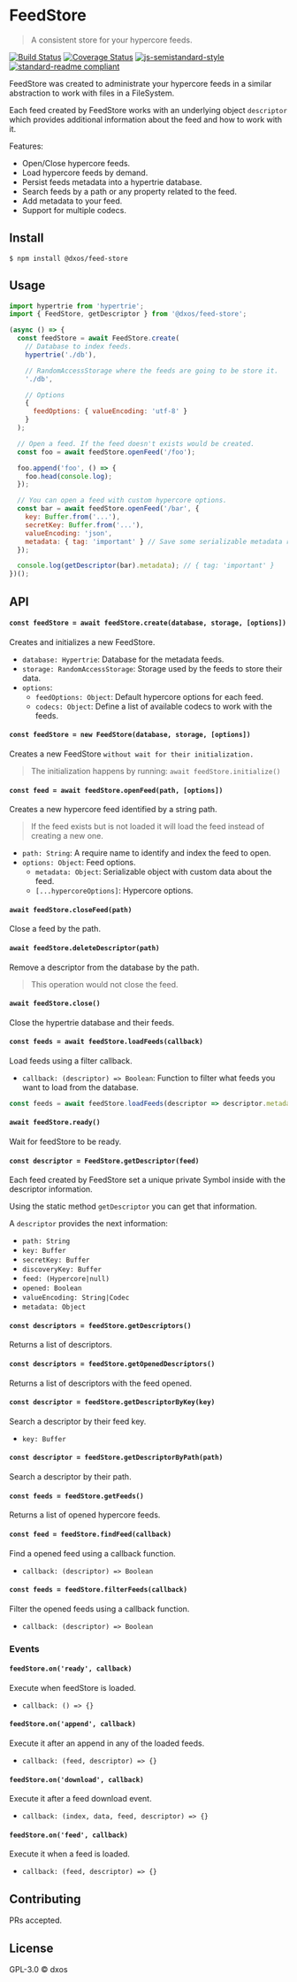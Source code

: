 # FeedStore

> A consistent store for your hypercore feeds.

[![Build Status](https://travis-ci.com/dxos/feed-store.svg?branch=tinchoz49-style)](https://travis-ci.com/dxos/feed-store)
[![Coverage Status](https://coveralls.io/repos/github/dxos/feed-store/badge.svg?branch=tinchoz49-style)](https://coveralls.io/github/dxos/feed-store?branch=tinchoz49-style)
[![js-semistandard-style](https://img.shields.io/badge/code%20style-semistandard-brightgreen.svg?style=flat-square)](https://github.com/standard/semistandard)
[![standard-readme compliant](https://img.shields.io/badge/readme%20style-standard-brightgreen.svg?style=flat-square)](https://github.com/RichardLitt/standard-readme)

FeedStore was created to administrate your hypercore feeds in a similar abstraction to work with files in a FileSystem.

Each feed created by FeedStore works with an underlying object `descriptor` which provides additional information about the feed and how to work with it.

Features:
- Open/Close hypercore feeds.
- Load hypercore feeds by demand.
- Persist feeds metadata into a hypertrie database.
- Search feeds by a path or any property related to the feed.
- Add metadata to your feed.
- Support for multiple codecs.

## Install

```
$ npm install @dxos/feed-store
```

## Usage

```javascript
import hypertrie from 'hypertrie';
import { FeedStore, getDescriptor } from '@dxos/feed-store';

(async () => {
  const feedStore = await FeedStore.create(
    // Database to index feeds.
    hypertrie('./db'),

    // RandomAccessStorage where the feeds are going to be store it.
    './db',

    // Options
    {
      feedOptions: { valueEncoding: 'utf-8' }
    }
  );

  // Open a feed. If the feed doesn't exists would be created.
  const foo = await feedStore.openFeed('/foo');

  foo.append('foo', () => {
    foo.head(console.log);
  });

  // You can open a feed with custom hypercore options.
  const bar = await feedStore.openFeed('/bar', {
    key: Buffer.from('...'),
    secretKey: Buffer.from('...'),
    valueEncoding: 'json',
    metadata: { tag: 'important' } // Save some serializable metadata related to the feed.
  });

  console.log(getDescriptor(bar).metadata); // { tag: 'important' }
})();
```

## API

#### `const feedStore = await feedStore.create(database, storage, [options])`

Creates and initializes a new FeedStore.

- `database: Hypertrie`: Database for the metadata feeds.
- `storage: RandomAccessStorage`: Storage used by the feeds to store their data.
- `options`:
  - `feedOptions: Object`: Default hypercore options for each feed.
  - `codecs: Object`: Define a list of available codecs to work with the feeds.

#### `const feedStore = new FeedStore(database, storage, [options])`

Creates a new FeedStore `without wait for their initialization.`

> The initialization happens by running: `await feedStore.initialize()`

#### `const feed = await feedStore.openFeed(path, [options])`

Creates a new hypercore feed identified by a string path.

> If the feed exists but is not loaded it will load the feed instead of creating a new one.

- `path: String`: A require name to identify and index the feed to open.
- `options: Object`: Feed options.
  - `metadata: Object`: Serializable object with custom data about the feed.
  - `[...hypercoreOptions]`: Hypercore options.

#### `await feedStore.closeFeed(path)`

Close a feed by the path.

#### `await feedStore.deleteDescriptor(path)`

Remove a descriptor from the database by the path.

> This operation would not close the feed.

#### `await feedStore.close()`

Close the hypertrie database and their feeds.

#### `const feeds = await feedStore.loadFeeds(callback)`

Load feeds using a filter callback.

- `callback: (descriptor) => Boolean`: Function to filter what feeds you want to load from the database.

```javascript
const feeds = await feedStore.loadFeeds(descriptor => descriptor.metadata.tag === 'important')
```

#### `await feedStore.ready()`

Wait for feedStore to be ready.

#### `const descriptor = FeedStore.getDescriptor(feed)`

Each feed created by FeedStore set a unique private Symbol inside with the descriptor information.

Using the static method `getDescriptor` you can get that information.

A `descriptor` provides the next information:

- `path: String`
- `key: Buffer`
- `secretKey: Buffer`
- `discoveryKey: Buffer`
- `feed: (Hypercore|null)`
- `opened: Boolean`
- `valueEncoding: String|Codec`
- `metadata: Object`

#### `const descriptors = feedStore.getDescriptors()`

Returns a list of descriptors.

#### `const descriptors = feedStore.getOpenedDescriptors()`

Returns a list of descriptors with the feed opened.

#### `const descriptor = feedStore.getDescriptorByKey(key)`

Search a descriptor by their feed key.

- `key: Buffer`

#### `const descriptor = feedStore.getDescriptorByPath(path)`

Search a descriptor by their path.

#### `const feeds = feedStore.getFeeds()`

Returns a list of opened hypercore feeds.

#### `const feed = feedStore.findFeed(callback)`

Find a opened feed using a callback function.

- `callback: (descriptor) => Boolean`

#### `const feeds = feedStore.filterFeeds(callback)`

Filter the opened feeds using a callback function.

- `callback: (descriptor) => Boolean`

### Events

#### `feedStore.on('ready', callback)`

Execute when feedStore is loaded.

- `callback: () => {}`

#### `feedStore.on('append', callback)`

Execute it after an append in any of the loaded feeds.

- `callback: (feed, descriptor) => {}`

#### `feedStore.on('download', callback)`

Execute it after a feed download event.

- `callback: (index, data, feed, descriptor) => {}`

#### `feedStore.on('feed', callback)`

Execute it when a feed is loaded.

- `callback: (feed, descriptor) => {}`

## Contributing

PRs accepted.

## License

GPL-3.0 © dxos
